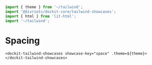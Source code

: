 ```js script
import { theme } from '~/tailwind';
import '@divriots/dockit-core/tailwind-showcases';
import { html } from 'lit-html';
import '~/tailwind';
```

# Spacing

```html:html
<dockit-tailwind-showcases showcase-key="space" .theme=${theme}></dockit-tailwind-showcases>
```
